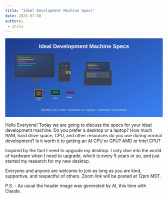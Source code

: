 ```yaml
---
title: "Ideal Development Machine Specs"
date: 2025-07-08
authors:
 - chris
---
```

![Chat Post Featured Image](2025-07-08.svg)

Hello Everyone! Today we are going to discuss the specs for your ideal development machine. Do you prefer a desktop or a laptop? How much RAM, hard drive space, CPU, and other resources do you use during normal development? Is it worth it to getting an AI CPU or GPU? AMD or Intel CPU?

Inspired by the fact I need to upgrade my desktop. I only dive into the world of hardware when I need to upgrade, which is every 5 years or so, and just started my research for my new desktop.

Everyone and anyone are welcome to join as long as you are kind, supportive, and respectful of others. Zoom link will be posted at 12pm MDT.

P.S. - As usual the header image was generated by AI, this time with Claude.